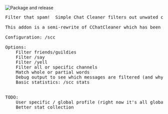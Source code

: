 ![Package and release](https://github.com/trumpetx/mailrobot/workflows/Package%20and%20release/badge.svg)
<pre>
Filter that spam!  Simple Chat Cleaner filters out unwated chat messages from specific or all channels!

This addon is a semi-rewrite of CChatCleaner which has been abandoned by the author.  It should filter in the same way (any word from filter 1 AND any word from filter 2).

Configuration: /scc

Options:
    Filter friends/guildies
    Filter /say
    Filter /yell
    Filter all or specific channels
    Match whole or partial words
    Debug output to see which messages are filtered (and why)
    Basic statistics: /scc stats


TODO:
    User specific / global profile (right now it's all global)
    Better stat collection
</pre>
